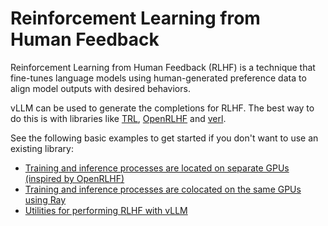 # Reinforcement Learning from Human Feedback

Reinforcement Learning from Human Feedback (RLHF) is a technique that fine-tunes language models using human-generated preference data to align model outputs with desired behaviors.

vLLM can be used to generate the completions for RLHF. The best way to do this is with libraries like [TRL](https://github.com/huggingface/trl), [OpenRLHF](https://github.com/OpenRLHF/OpenRLHF) and [verl](https://github.com/volcengine/verl).

See the following basic examples to get started if you don't want to use an existing library:

- [Training and inference processes are located on separate GPUs (inspired by OpenRLHF)](https://docs.vllm.ai/en/latest/examples/rlhf.html)
- [Training and inference processes are colocated on the same GPUs using Ray](https://docs.vllm.ai/en/latest/examples/rlhf_colocate.html)
- [Utilities for performing RLHF with vLLM](https://docs.vllm.ai/en/latest/examples/rlhf_utils.html)
